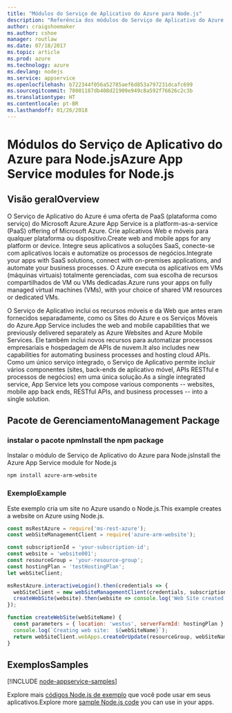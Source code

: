 ```yaml
---
title: "Módulos do Serviço de Aplicativo do Azure para Node.js"
description: "Referência dos módulos do Serviço de Aplicativo do Azure para Node.js"
author: craigshoemaker
ms.author: cshoe
manager: routlaw
ms.date: 07/18/2017
ms.topic: article
ms.prod: azure
ms.technology: azure
ms.devlang: nodejs
ms.service: appservice
ms.openlocfilehash: b722344f056a52785aef6d853a797231dcafc699
ms.sourcegitcommit: 78001187db408d21909e949c8a592f76626c2c3b
ms.translationtype: HT
ms.contentlocale: pt-BR
ms.lasthandoff: 01/26/2018
---
```

# <a name="azure-app-service-modules-for-nodejs"></a><span data-ttu-id="3f320-103">Módulos do Serviço de Aplicativo do Azure para Node.js</span><span class="sxs-lookup"><span data-stu-id="3f320-103">Azure App Service modules for Node.js</span></span>

## <a name="overview"></a><span data-ttu-id="3f320-104">Visão geral</span><span class="sxs-lookup"><span data-stu-id="3f320-104">Overview</span></span>

<span data-ttu-id="3f320-105">O Serviço de Aplicativo do Azure é uma oferta de PaaS (plataforma como serviço) do Microsoft Azure.</span><span class="sxs-lookup"><span data-stu-id="3f320-105">Azure App Service is a platform-as-a-service (PaaS) offering of Microsoft Azure.</span></span> <span data-ttu-id="3f320-106">Crie aplicativos Web e móveis para qualquer plataforma ou dispositivo.</span><span class="sxs-lookup"><span data-stu-id="3f320-106">Create web and mobile apps for any platform or device.</span></span> <span data-ttu-id="3f320-107">Integre seus aplicativos a soluções SaaS, conecte-se com aplicativos locais e automatize os processos de negócios.</span><span class="sxs-lookup"><span data-stu-id="3f320-107">Integrate your apps with SaaS solutions, connect with on-premises applications, and automate your business processes.</span></span> <span data-ttu-id="3f320-108">O Azure executa os aplicativos em VMs (máquinas virtuais) totalmente gerenciadas, com sua escolha de recursos compartilhados de VM ou VMs dedicadas.</span><span class="sxs-lookup"><span data-stu-id="3f320-108">Azure runs your apps on fully managed virtual machines (VMs), with your choice of shared VM resources or dedicated VMs.</span></span>

<span data-ttu-id="3f320-109">O Serviço de Aplicativo inclui os recursos móveis e da Web que antes eram fornecidos separadamente, como os Sites do Azure e os Serviços Móveis do Azure.</span><span class="sxs-lookup"><span data-stu-id="3f320-109">App Service includes the web and mobile capabilities that we previously delivered separately as Azure Websites and Azure Mobile Services.</span></span> <span data-ttu-id="3f320-110">Ele também inclui novos recursos para automatizar processos empresariais e hospedagem de APIs de nuvem.</span><span class="sxs-lookup"><span data-stu-id="3f320-110">It also includes new capabilities for automating business processes and hosting cloud APIs.</span></span> <span data-ttu-id="3f320-111">Como um único serviço integrado, o Serviço de Aplicativo permite incluir vários componentes (sites, back-ends de aplicativo móvel, APIs RESTful e processos de negócios) em uma única solução.</span><span class="sxs-lookup"><span data-stu-id="3f320-111">As a single integrated service, App Service lets you compose various components -- websites, mobile app back ends, RESTful APIs, and business processes -- into a single solution.</span></span>

## <a name="management-package"></a><span data-ttu-id="3f320-112">Pacote de Gerenciamento</span><span class="sxs-lookup"><span data-stu-id="3f320-112">Management Package</span></span>

### <a name="install-the-npm-package"></a><span data-ttu-id="3f320-113">instalar o pacote npm</span><span class="sxs-lookup"><span data-stu-id="3f320-113">Install the npm package</span></span>

<span data-ttu-id="3f320-114">Instalar o módulo de Serviço de Aplicativo do Azure para Node.js</span><span class="sxs-lookup"><span data-stu-id="3f320-114">Install the Azure App Service module for Node.js</span></span>

```bash
npm install azure-arm-website
```

### <a name="example"></a><span data-ttu-id="3f320-115">Exemplo</span><span class="sxs-lookup"><span data-stu-id="3f320-115">Example</span></span>

<span data-ttu-id="3f320-116">Este exemplo cria um site no Azure usando o Node.js.</span><span class="sxs-lookup"><span data-stu-id="3f320-116">This example creates a website on Azure using Node.js.</span></span>

```javascript
const msRestAzure = require('ms-rest-azure');
const webSiteManagementClient = require('azure-arm-website');

const subscriptionId = 'your-subscription-id';
const website = 'website001';
const resourceGroup = 'your-resource-group';
const hostingPlan = 'testHostingPlan';
let webSiteClient;

msRestAzure.interactiveLogin().then(credentials => {
  webSiteClient = new webSiteManagementClient(credentials, subscriptionId);
  createWebSite(website).then(website => console.log('Web Site created successfully', website));
});

function createWebSite(webSiteName) {
  const parameters = { location: 'westus', serverFarmId: hostingPlan };
  console.log(`Creating web site:  ${webSiteName}`);
  return webSiteClient.webApps.createOrUpdate(resourceGroup, webSiteName, parameters, null);
}
```

## <a name="samples"></a><span data-ttu-id="3f320-117">Exemplos</span><span class="sxs-lookup"><span data-stu-id="3f320-117">Samples</span></span>

[!INCLUDE [node-appservice-samples](../docs-ref-conceptual/includes/appservice-samples.md)]

<span data-ttu-id="3f320-118">Explore mais [códigos Node.js de exemplo](https://azure.microsoft.com/resources/samples/?platform=nodejs) que você pode usar em seus aplicativos.</span><span class="sxs-lookup"><span data-stu-id="3f320-118">Explore more [sample Node.js code](https://azure.microsoft.com/resources/samples/?platform=nodejs) you can use in your apps.</span></span>
